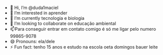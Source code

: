 - 👋 Hi, I’m @duda1maciel
- 👀 I’m interested in aprender
- 🌱 I’m currently tecnologia e biologia
- 💞️ I’m looking to collaborate on educação ambiental
- 📫Para conseguir entrar em contato comigo é só me ligar pelo numero 99865-9078
- 😄 Pronouns: ela/dele
- ⚡ Fun fact: tenho 15 anos e estudo na escola oeta domingos bauer leite

<!---
duda1maciel/duda1maciel is a ✨ special ✨ repository because its `README.md` (this file) appears on your GitHub profile.
You can click the Preview link to take a look at your changes.
--->
